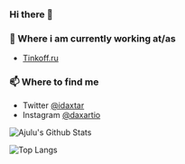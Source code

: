 ### Hi there 👋

### 💼 Where i am currently working at/as
- [Tinkoff.ru](https://tinkoff.ru)

### 📫 Where to find me
- Twitter [@idaxtar](https://twitter.com/idaxtar)
- Instagram [@daxartio](https://instagram.com/daxartio)

![Ajulu's Github Stats](https://github-readme-stats.vercel.app/api?username=daxartio&show_icons=true&theme=onedark)

![Top Langs](https://github-readme-stats.vercel.app/api/top-langs/?username=daxartio&theme=onedark)
